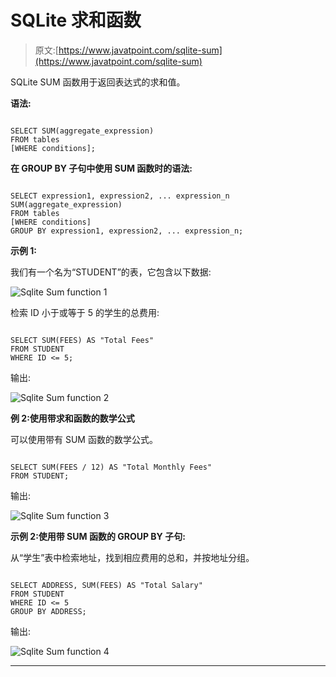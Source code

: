 # SQLite 求和函数

> 原文:[https://www.javatpoint.com/sqlite-sum](https://www.javatpoint.com/sqlite-sum)

SQLite SUM 函数用于返回表达式的求和值。

**语法:**

```

SELECT SUM(aggregate_expression)
FROM tables
[WHERE conditions]; 

```

**在 GROUP BY 子句中使用 SUM 函数时的语法:**

```

SELECT expression1, expression2, ... expression_n
SUM(aggregate_expression)
FROM tables
[WHERE conditions]
GROUP BY expression1, expression2, ... expression_n;

```

**示例 1:**

我们有一个名为“STUDENT”的表，它包含以下数据:

![Sqlite Sum function 1](../Images/58127127dcf28b6b658244ac271ba191.png)

检索 ID 小于或等于 5 的学生的总费用:

```

SELECT SUM(FEES) AS "Total Fees"
FROM STUDENT
WHERE ID <= 5; 

```

输出:

![Sqlite Sum function 2](../Images/f87f469bdf7d2914623194d943c02ea3.png)

**例 2:使用带求和函数的数学公式**

可以使用带有 SUM 函数的数学公式。

```

SELECT SUM(FEES / 12) AS "Total Monthly Fees"
FROM STUDENT;

```

输出:

![Sqlite Sum function 3](../Images/f0e35f9edde9ed83ca5a5a27d768c3c1.png)

**示例 2:使用带 SUM 函数的 GROUP BY 子句:**

从“学生”表中检索地址，找到相应费用的总和，并按地址分组。

```

SELECT ADDRESS, SUM(FEES) AS "Total Salary"
FROM STUDENT
WHERE ID <= 5
GROUP BY ADDRESS;

```

输出:

![Sqlite Sum function 4](../Images/18115c0ed0c31d6f0b06a438a61d726c.png)

* * *